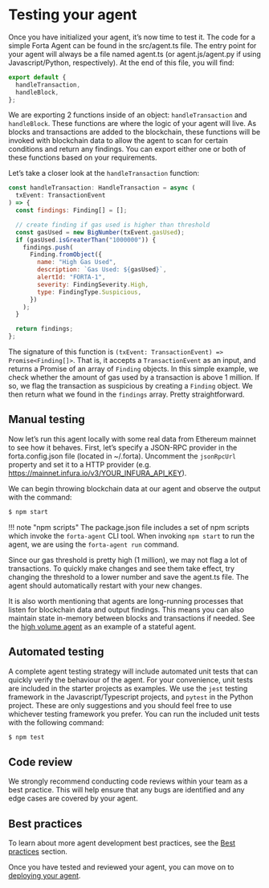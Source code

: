 # Testing your agent

Once you have initialized your agent, it’s now time to test it. The code for a simple Forta Agent can be found in the src/agent.ts file. The entry point for your agent will always be a file named agent.ts (or agent.js/agent.py if using Javascript/Python, respectively). At the end of this file, you will find:

```javascript
export default {
  handleTransaction,
  handleBlock,
};
```

We are exporting 2 functions inside of an object: `handleTransaction` and `handleBlock`. These functions are where the logic of your agent will live. As blocks and transactions are added to the blockchain, these functions will be invoked with blockchain data to allow the agent to scan for certain conditions and return any findings. You can export either one or both of these functions based on your requirements.

Let’s take a closer look at the `handleTransaction` function:

```javascript
const handleTransaction: HandleTransaction = async (
  txEvent: TransactionEvent
) => {
  const findings: Finding[] = [];

  // create finding if gas used is higher than threshold
  const gasUsed = new BigNumber(txEvent.gasUsed);
  if (gasUsed.isGreaterThan("1000000")) {
    findings.push(
      Finding.fromObject({
        name: "High Gas Used",
        description: `Gas Used: ${gasUsed}`,
        alertId: "FORTA-1",
        severity: FindingSeverity.High,
        type: FindingType.Suspicious,
      })
    );
  }

  return findings;
};
```

The signature of this function is `(txEvent: TransactionEvent) => Promise<Finding[]>`. That is, it accepts a `TransactionEvent` as an input, and returns a Promise of an array of `Finding` objects. In this simple example, we check whether the amount of gas used by a transaction is above 1 million. If so, we flag the transaction as suspicious by creating a `Finding` object. We then return what we found in the `findings` array. Pretty straightforward.

## Manual testing

Now let’s run this agent locally with some real data from Ethereum mainnet to see how it behaves. First, let’s specify a JSON-RPC provider in the forta.config.json file (located in ~/.forta). Uncomment the `jsonRpcUrl` property and set it to a HTTP provider (e.g. https://mainnet.infura.io/v3/YOUR_INFURA_API_KEY).

We can begin throwing blockchain data at our agent and observe the output with the command:

```bash
$ npm start
```

!!! note "npm scripts"
    The package.json file includes a set of npm scripts which invoke the `forta-agent` CLI tool. When invoking `npm start` to run the agent, we are using the `forta-agent run` command.

Since our gas threshold is pretty high (1 million), we may not flag a lot of transactions. To quickly make changes and see them take effect, try changing the threshold to a lower number and save the agent.ts file. The agent should automatically restart with your new changes.

It is also worth mentioning that agents are long-running processes that listen for blockchain data and output findings. This means you can also maintain state in-memory between blocks and transactions if needed. See the [high volume agent](https://github.com/forta-protocol/forta-agent-examples/tree/master/high-volume-js) as an example of a stateful agent.

## Automated testing

A complete agent testing strategy will include automated unit tests that can quickly verify the behaviour of the agent. For your convenience, unit tests are included in the starter projects as examples. We use the `jest` testing framework in the Javascript/Typescript projects, and `pytest` in the Python project. These are only suggestions and you should feel free to use whichever testing framework you prefer. You can run the included unit tests with the following command:

```bash
$ npm test
```

## Code review

We strongly recommend conducting code reviews within your team as a best practice. This will help ensure that any bugs are identified and any edge cases are covered by your agent. 

## Best practices

To learn about more agent development best practices, see the [Best practices](best-practices.md) section.

Once you have tested and reviewed your agent, you can move on to [deploying your agent](deploying.md).